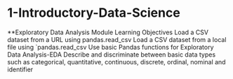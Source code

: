 # 1-Introductory-Data-Science
**Exploratory Data Analysis
Module Learning Objectives
Load a CSV dataset from a URL using pandas.read_csv
Load a CSV dataset from a local file using `pandas.read_csv
Use basic Pandas functions for Exploratory Data Analysis-EDA
Describe and discriminate between basic data types such as categorical, quantitative, continuous, discrete, ordinal, nominal and identifier
